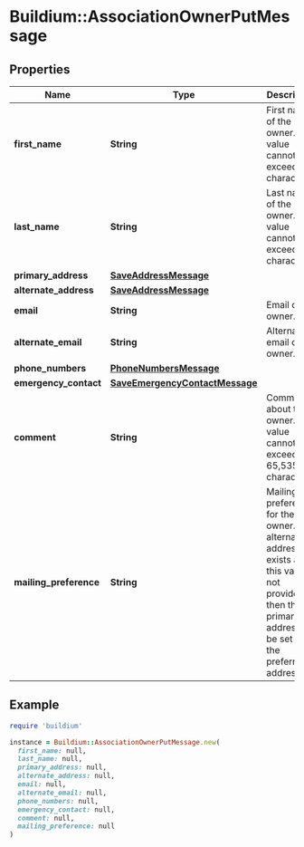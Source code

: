 # Buildium::AssociationOwnerPutMessage

## Properties

| Name | Type | Description | Notes |
| ---- | ---- | ----------- | ----- |
| **first_name** | **String** | First name of the owner. The value cannot exceed 127 characters. |  |
| **last_name** | **String** | Last name of the owner. The value cannot exceed 127 characters. |  |
| **primary_address** | [**SaveAddressMessage**](SaveAddressMessage.md) |  |  |
| **alternate_address** | [**SaveAddressMessage**](SaveAddressMessage.md) |  | [optional] |
| **email** | **String** | Email of the owner. | [optional] |
| **alternate_email** | **String** | Alternate email of the owner. | [optional] |
| **phone_numbers** | [**PhoneNumbersMessage**](PhoneNumbersMessage.md) |  | [optional] |
| **emergency_contact** | [**SaveEmergencyContactMessage**](SaveEmergencyContactMessage.md) |  | [optional] |
| **comment** | **String** | Comments about the owner. The value cannot exceed 65,535 characters. | [optional] |
| **mailing_preference** | **String** | Mailing preferences for the owner. If an alternate address exists and this value is not provided then the primary address will be set as the preferred address. | [optional] |

## Example

```ruby
require 'buildium'

instance = Buildium::AssociationOwnerPutMessage.new(
  first_name: null,
  last_name: null,
  primary_address: null,
  alternate_address: null,
  email: null,
  alternate_email: null,
  phone_numbers: null,
  emergency_contact: null,
  comment: null,
  mailing_preference: null
)
```

